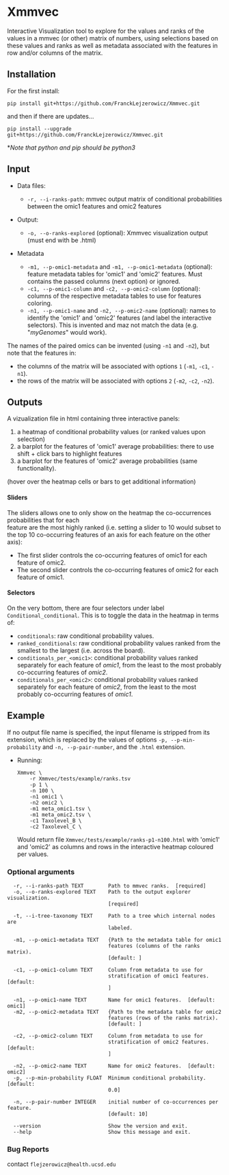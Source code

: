 # Xmmvec

Interactive Visualization tool to explore for the values and ranks of the values 
in a mmvec (or other) matrix of numbers, using selections based on these values 
and ranks as well as metadata associated with the features in row and/or columns 
of the matrix.

## Installation

For the first install:
```
pip install git+https://github.com/FranckLejzerowicz/Xmmvec.git
```

and then if there are updates...
```
pip install --upgrade git+https://github.com/FranckLejzerowicz/Xmmvec.git
```

*_Note that python and pip should be python3_

## Input

* Data files:
  - `-r, --i-ranks-path`: mmvec output matrix of conditional probabilities between the omic1 
features and omic2 features

* Output:
  - `-o, --o-ranks-explored` (optional): Xmmvec visualization output (must end with be .html)  

* Metadata
  - `-m1, --p-omic1-metadata` and `-m1, --p-omic1-metadata` (optional): feature metadata tables 
  for 'omic1' and 'omic2' features. Must contains the passed columns (next option) or ignored.
  - `-c1, --p-omic1-column` and `-c2, --p-omic2-column` (optional): columns of the respective
  metadata tables to use for features coloring.
  - `-n1, --p-omic1-name` and `-n2, --p-omic2-name` (optional): names to identify the 'omic1' 
  and 'omic2' features (and label the interactive selectors). This is invented and maz not match
  the data (e.g. "*myGenomes*" would work). 

The names of the paired omics can be invented (using `-n1` and `-n2`), 
but note that the features in:
  - the columns of the matrix will be associated with options `1` (`-m1`, `-c1`, `-n1`).
  - the rows of the matrix will be associated with options `2` (`-m2`, `-c2`, `-n2`).

## Outputs

A vizualization file in html containing three interactive panels:
1. a heatmap of conditional probability values (or ranked values upon selection)
2. a barplot for the features of 'omic1' average probabilities: there to use shift + click bars to highlight features 
2. a barplot for the features of 'omic2' average probabilities (same functionality). 

(hover over the heatmap cells or bars to get additional information)

#### Sliders

The sliders allows one to only show on the heatmap the co-occurrences probabilities that for each\
feature are the most highly ranked (i.e. setting a slider to 10 would subset to the top 10 
co-occurring features of an axis for each feature on the other axis):
- The first slider controls the co-occurring features of omic1 for each feature of omic2.   
- The second slider controls the co-occurring features of omic2 for each feature of omic1.   

#### Selectors

On the very bottom, there are four selectors under label `Conditional_conditional`. This is to 
toggle the data in the heatmap in terms of:
- `conditionals`: raw conditional probability values.
- `ranked_conditionals`: raw conditional probability values ranked from the smallest to the 
largest (i.e. across the board).
- `conditionals_per_<omic1>`: conditional probability values ranked separately for each feature 
of *omic1*, from the least to the most probably co-occurring features of *omic2*.     
- `conditionals_per_<omic2>`: conditional probability values ranked separately for each feature 
of *omic2*, from the least to the most probably co-occurring features of *omic1*.     



## Example

If no output file name is specified, the input filename is stripped from its extension,
which is replaced by the values of options `-p, --p-min-probability` and `-n, --p-pair-number`,
and the `.html` extension.

- Running:

    ```
    Xmmvec \
        -r Xmmvec/tests/example/ranks.tsv
        -p 1 \
        -n 100 \
        -n1 omic1 \
        -n2 omic2 \
        -m1 meta_omic1.tsv \
        -m1 meta_omic2.tsv \
        -c1 Taxolevel_B \
        -c2 Taxolevel_C \
    ```
    Would return file `Xmmvec/tests/example/ranks-p1-n100.html` with 'omic1' and 'omic2' as 
    columns and rows in the interactive heatmap coloured per values.


### Optional arguments

```
  -r, --i-ranks-path TEXT        Path to mmvec ranks.  [required]
  -o, --o-ranks-explored TEXT    Path to the output explorer visualization.
                                 [required]

  -t, --i-tree-taxonomy TEXT     Path to a tree which internal nodes are
                                 labeled.

  -m1, --p-omic1-metadata TEXT   {Path to the metadata table for omic1
                                 features (columns of the ranks matrix).
                                 [default: ]

  -c1, --p-omic1-column TEXT     Column from metadata to use for
                                 stratification of omic1 features.  [default:
                                 ]

  -n1, --p-omic1-name TEXT       Name for omic1 features.  [default: omic1]
  -m2, --p-omic2-metadata TEXT   {Path to the metadata table for omic2
                                 features (rows of the ranks matrix).
                                 [default: ]

  -c2, --p-omic2-column TEXT     Column from metadata to use for
                                 stratification of omic2 features.  [default:
                                 ]

  -n2, --p-omic2-name TEXT       Name for omic2 features.  [default: omic2]
  -p, --p-min-probability FLOAT  Minimum conditional probability.  [default:
                                 0.0]

  -n, --p-pair-number INTEGER    initial number of co-occurrences per feature.
                                 [default: 10]

  --version                      Show the version and exit.
  --help                         Show this message and exit.
```



### Bug Reports

contact `flejzerowicz@health.ucsd.edu`